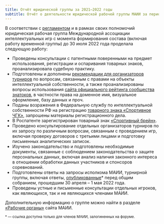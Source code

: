 ```yaml
---
title: Отчёт юридической группы за 2021–2022 годы
subtitle: Отчёт о деятельности юридической рабочей группы МАИИ за период с момента создания до 30 июля 2022 года
---
```


В соответствии с [регламентом](https://www.maii.li/docs/2021-07-25-reglament-yuridicheskoj-rabochej-gruppy/) и в рамках своих полномочий юридическая рабочая группа Международной ассоциации интеллектуальных игр с момента формирования состава (включая работу временной группы) до 30 июля 2022 года проделала следующую работу:

- Проведены консультации с патентными поверенными на предмет использования, регистрации и оспаривания товарных знаков, проанализировала судебную практику.
- Подготовлены и дополнены [рекомендации для организаторов турниров](https://www.maii.li/docs/2021-05-27-rekomendacii-organizatoram-turnirov/) по вопросам, связанным с правами на объекты интеллектуальной собственности, а также проанализированы вопросы использования [сайта официального рейтинга сообщества знатоков](https://rating.chgk.info/), в частности права на доменное имя, визуальное оформление, базу данных и проч.
- Поданы возражения в Федеральную службу по интеллектуальной собственности РФ на регистрацию [товарного знака «Спортивное ЧГК»](https://new.fips.ru/registers-doc-view/fips_servlet?DB=RUTMAP&DocNumber=2020742208&TypeFile=html), запрошены материалы регистрационного дела.
- В Роспатенте зарегистрирован товарный знак [«Спортивный брейн»](https://new.fips.ru/registers-doc-view/fips_servlet?DB=RUTM&DocNumber=847660&TypeFile=html).
- Проведено консультирование отдельных организаторов турниров по их запросу по различным вопросам, связанным с проведением игр, включая проверку договоров с третьими лицами и подготовку письменных аналитических записок.
- Изучено законодательство и подготовлены необходимые документы, связанные с соблюдением законодательства о защите персональных данных, включая анализ наличия законного интереса в отношении обработки данных участников и спонсоров соревнований.
- Подготовлены ответы на запросы исполкома МАИИ, турнирной группы, включая ответы,  [опубликованные](https://forum.znatoki.site/t/kommentarii-yurgruppy-o-punktah-programmy/1763/39)* перед общим собранием, прошедшим 30 апреля – 1 мая 2022 года.
- Проведены устные и письменные консультации отдельных игроков, как являющихся, так и не являющихся членами МАИИ.

Дополнительную информацию о группе можно найти в разделе [«Рабочие органы»](https://www.maii.li/p/who#pravo) сайта МАИИ.

<small>\* — ссылка доступна только для членов МАИИ, залогиненных на форуме.</small>